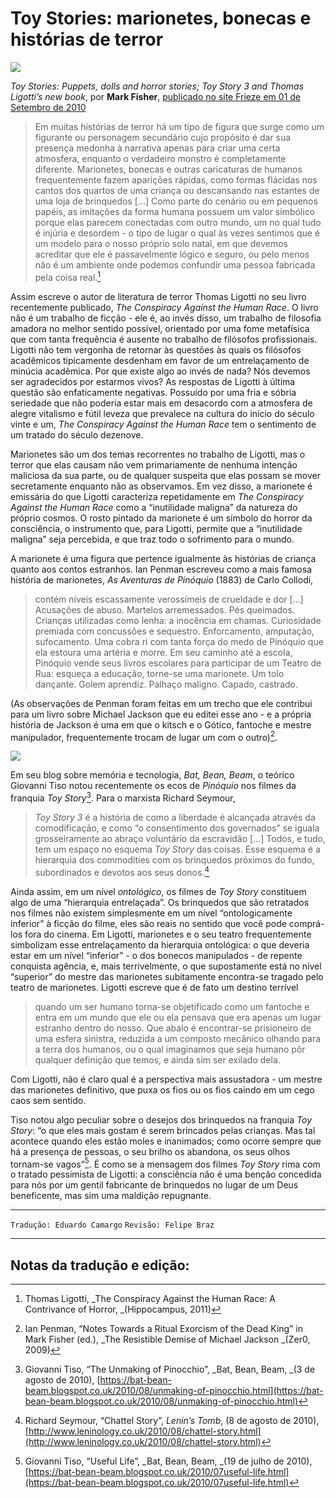 # Toy Stories: marionetes, bonecas e histórias de terror

![](/img/Isla_de_las_munecas_2.jpg)

_Toy Stories: Puppets, dolls and horror stories; Toy Story 3 and Thomas Ligotti’s new book_, por **Mark Fisher**, [publicado no site Frieze em 01 de Setembro de 2010](https://frieze.com/article/toy-stories)

  > Em muitas histórias de terror há um tipo de figura que surge como um figurante ou personagem secundário cujo propósito é dar sua presença medonha à narrativa apenas para criar uma certa atmosfera, enquanto o verdadeiro monstro é completamente diferente. Marionetes, bonecas e outras caricaturas de humanos frequentemente fazem aparições rápidas, como formas flácidas nos cantos dos quartos de uma criança ou descansando nas estantes de uma loja de brinquedos [...] Como parte do cenário ou em pequenos papéis, as imitações da forma humana possuem um valor simbólico porque elas parecem conectadas com outro mundo, um no qual tudo é injúria e desordem - o tipo de lugar o qual às vezes sentimos que é um modelo para o nosso próprio solo natal, em que devemos acreditar que ele é passavelmente lógico e seguro, ou pelo menos não é um ambiente onde podemos confundir uma pessoa fabricada pela coisa real.[^1]

Assim escreve o autor de literatura de terror Thomas Ligotti no seu livro recentemente publicado, _The Conspiracy Against the Human Race_. O livro não é um trabalho de ficção - ele é, ao invés disso, um trabalho de filosofia amadora no melhor sentido possível, orientado por uma fome metafísica que com tanta frequência é ausente no trabalho de filósofos profissionais. Ligotti não tem vergonha de retornar às questões às quais os filósofos acadêmicos tipicamente desdenham em favor de um entrelaçamento de minúcia acadêmica. Por que existe algo ao invés de nada? Nós devemos ser agradecidos por estarmos vivos? As respostas de Ligotti à última questão são enfaticamente negativas. Possuído por uma fria e sóbria seriedade que não poderia estar mais em desacordo com a atmosfera de alegre vitalismo e fútil leveza que prevalece na cultura do início do século vinte e um, _The Conspiracy Against the Human Race_ tem o sentimento de um tratado do século dezenove.

Marionetes são um dos temas recorrentes no trabalho de Ligotti, mas o terror que elas causam não vem primariamente de nenhuma intenção maliciosa da sua parte, ou de qualquer suspeita que elas possam se mover secretamente enquanto não as observamos. Em vez disso, a marionete é emissária do que Ligotti caracteriza repetidamente em _The Conspiracy Against the Human Race_ como a “inutilidade maligna” da natureza do próprio cosmos. O rosto pintado da marionete é um símbolo do horror da consciência, o instrumento que, para Ligotti, permite que a “inutilidade maligna” seja percebida, e que traz todo o sofrimento para o mundo.

A marionete é uma figura que pertence igualmente às histórias de criança quanto aos contos estranhos. Ian Penman escreveu como a mais famosa história de marionetes, _As Aventuras de Pinóquio_ (1883) de Carlo Collodi,


  > contém níveis escassamente verossímeis de crueldade e dor [...] Acusações de abuso. Martelos arremessados. Pés queimados. Crianças utilizadas como lenha: a inocência em chamas. Curiosidade premiada com concussões e sequestro. Enforcamento, amputação, sufocamento. Uma cobra ri com tanta força do medo de Pinóquio que ela estoura uma artéria e morre. Em seu caminho até a escola, Pinóquio vende seus livros escolares para participar de um Teatro de Rua: esqueça a educação, torne-se uma marionete. Um tolo dançante. Golem aprendiz. Palhaço maligno. Capado, castrado.

(As observações de Penman foram feitas em um trecho que ele contribui para um livro sobre Michael Jackson que eu editei esse ano - e a própria história de Jackson é uma em que o kitsch e o Gótico, fantoche e mestre manipulador, frequentemente trocam de lugar um com o outro)[^2].

![](/img/pinocchio_puppet_conte_italy.jpg)

Em seu blog sobre memória e tecnologia, _Bat, Bean, Beam_, o teórico Giovanni Tiso notou recentemente os ecos de _Pinóquio_ nos filmes da franquia _Toy Story_[^3]. Para o marxista Richard Seymour,

  > _Toy Story 3_ é a história de como a liberdade é alcançada através da comodificação, e como “o consentimento dos governados” se iguala grosseiramente ao abraço voluntário da escravidão [...] Todos, e tudo, tem um espaço no esquema _Toy Story_ das coisas. Esse esquema é a hierarquia dos commodities com os brinquedos próximos do fundo, subordinados e devotos aos seus donos.[^4]

Ainda assim, em um nível _ontológico_, os filmes de _Toy Story_ constituem algo de uma “hierarquia entrelaçada”. Os brinquedos que são retratados nos filmes não existem simplesmente em um nível “ontologicamente inferior” à ficção do filme, eles são reais no sentido que você pode comprá-los fora do cinema. Em Ligotti, marionetes e o seu teatro frequentemente simbolizam esse entrelaçamento da hierarquia ontológica: o que deveria estar em um nível “inferior” - o dos bonecos manipulados - de repente conquista agência, e, mais terrivelmente, o que supostamente está no nível “superior” do mestre das marionetes subitamente encontra-se tragado pelo teatro de marionetes. Ligotti escreve que é de fato um destino terrível

  > quando um ser humano torna-se objetificado como um fantoche e entra em um mundo que ele ou ela pensava que era apenas um lugar estranho dentro do nosso. Que abalo é encontrar-se prisioneiro de uma esfera sinistra, reduzida a um composto mecânico olhando para a terra dos humanos, ou o qual imaginamos que seja humano pôr qualquer definição que temos, e ainda sim ser exilado dela.

Com Ligotti, não é claro qual é a perspectiva mais assustadora - um mestre das marionetes definitivo, que puxa os fios ou os fios caindo em um cego caos sem sentido.

Tiso notou algo peculiar sobre o desejos dos brinquedos na franquia _Toy Story_: “o que eles mais gostam é serem brincados pelas crianças. Mas tal acontece quando eles estão moles e inanimados; como ocorre sempre que há a presença de pessoas, o seu brilho os abandona, os seus olhos tornam-se vagos”[^5]. É como se a mensagem dos filmes _Toy Story_ rima com o tratado pessimista de Ligotti: a consciência não é uma benção concedida para nós por um gentil fabricante de brinquedos no lugar de um Deus beneficente, mas sim uma maldição repugnante.

---

```Tradução: Eduardo Camargo```
```Revisão: Felipe Braz```

---

## Notas da tradução e edição:

[^1]:
     Thomas Ligotti, _The Conspiracy Against the Human Race: A Contrivance of Horror, _(Hippocampus, 2011)

[^2]:
     Ian Penman, “Notes Towards a Ritual Exorcism of the Dead King” in Mark Fisher (ed.), _The Resistible Demise of Michael Jackson _(Zer0, 2009)

[^3]:
     Giovanni Tiso, “The Unmaking of Pinocchio”, _Bat, Bean, Beam, _(3 de agosto de 2010), [https://bat-bean-beam.blogspot.co.uk/2010/08/unmaking-of-pinocchio.html](https://bat-bean-beam.blogspot.co.uk/2010/08/unmaking-of-pinocchio.html)

[^4]:
     Richard Seymour, “Chattel Story”, _Lenin’s Tomb_, (8 de agosto de 2010), [http://www.leninology.co.uk/2010/08/chattel-story.html](http://www.leninology.co.uk/2010/08/chattel-story.html)

[^5]:
     Giovanni Tiso, “Useful Life”, _Bat, Bean, Beam, _(19 de julho de 2010), [https://bat-bean-beam.blogspot.co.uk/2010/07useful-life.html](https://bat-bean-beam.blogspot.co.uk/2010/07useful-life.html)
